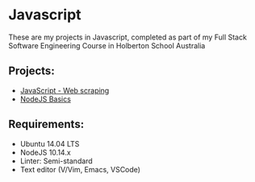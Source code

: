 # Javascript
These are my projects in Javascript, completed as part of my Full Stack Software Engineering Course in Holberton School Australia

## Projects:
* [JavaScript - Web scraping](javascript-web_scraping/)
* [NodeJS Basics](Node_JS_basic/)

## Requirements:
* Ubuntu 14.04 LTS
* NodeJS 10.14.x
* Linter: Semi-standard
* Text editor (V/Vim, Emacs, VSCode)
